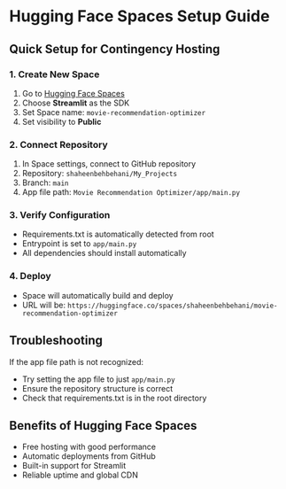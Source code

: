 # Hugging Face Spaces Setup Guide

## Quick Setup for Contingency Hosting

### 1. Create New Space
1. Go to [Hugging Face Spaces](https://huggingface.co/new-space)
2. Choose **Streamlit** as the SDK
3. Set Space name: `movie-recommendation-optimizer`
4. Set visibility to **Public**

### 2. Connect Repository
1. In Space settings, connect to GitHub repository
2. Repository: `shaheenbehbehani/My_Projects`
3. Branch: `main`
4. App file path: `Movie Recommendation Optimizer/app/main.py`

### 3. Verify Configuration
- Requirements.txt is automatically detected from root
- Entrypoint is set to `app/main.py`
- All dependencies should install automatically

### 4. Deploy
- Space will automatically build and deploy
- URL will be: `https://huggingface.co/spaces/shaheenbehbehani/movie-recommendation-optimizer`

## Troubleshooting

If the app file path is not recognized:
- Try setting the app file to just `app/main.py`
- Ensure the repository structure is correct
- Check that requirements.txt is in the root directory

## Benefits of Hugging Face Spaces
- Free hosting with good performance
- Automatic deployments from GitHub
- Built-in support for Streamlit
- Reliable uptime and global CDN
